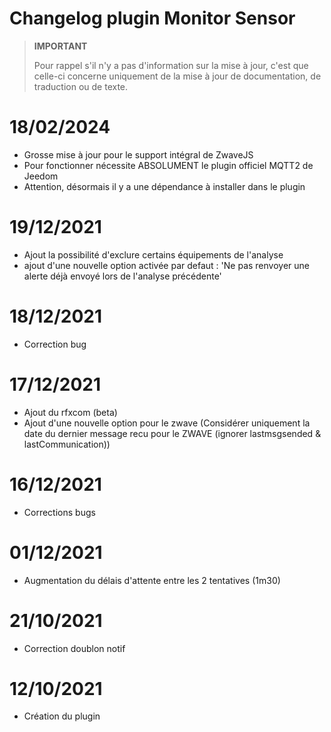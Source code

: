 # Changelog plugin Monitor Sensor

>**IMPORTANT**
>
>Pour rappel s'il n'y a pas d'information sur la mise à jour, c'est que celle-ci concerne uniquement de la mise à jour de documentation, de traduction ou de texte.

# 18/02/2024 
- Grosse mise à jour pour le support intégral de ZwaveJS
- Pour fonctionner nécessite ABSOLUMENT le plugin officiel MQTT2 de Jeedom
- Attention, désormais il y a une dépendance à installer dans le plugin

# 19/12/2021
- Ajout la possibilité d'exclure certains équipements de l'analyse
- ajout d'une nouvelle option activée par defaut : 'Ne pas renvoyer une alerte déjà envoyé lors de l'analyse précédente'

# 18/12/2021
- Correction bug

# 17/12/2021
- Ajout du rfxcom (beta)
- Ajout d'une nouvelle option pour le zwave (Considérer uniquement la date du dernier message recu pour le ZWAVE (ignorer lastmsgsended & lastCommunication))

# 16/12/2021
- Corrections bugs

# 01/12/2021
- Augmentation du délais d'attente entre les 2 tentatives (1m30)

# 21/10/2021
- Correction doublon notif

# 12/10/2021
- Création du plugin
